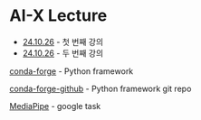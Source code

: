 # AI-X Lecture

+ [24.10.26](https://github.com/Stjoo0925/ai_x_lecture/blob/main/lecture/24.10.16-1.md) - 첫 번째 강의 
+ [24.10.26](https://github.com/Stjoo0925/ai_x_lectre/blob/main/lecture/24.10.16-2.md) - 두 번째 강의

[conda-forge](https://conda-forge.org/) - Python framework

[conda-forge-github](https://github.com/conda-forge/miniforge?tab=readme-ov-file) - Python framework git repo

[MediaPipe](https://ai.google.dev/edge/mediapipe/solutions/guide) - google task
